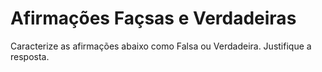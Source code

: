 # Afirmações Façsas e Verdadeiras #
>
Caracterize as afirmações abaixo como Falsa ou Verdadeira. Justifique a resposta.
>